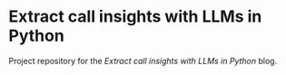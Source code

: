 # Extract call insights with LLMs in Python

Project repository for the *Extract call insights with LLMs in Python* blog.